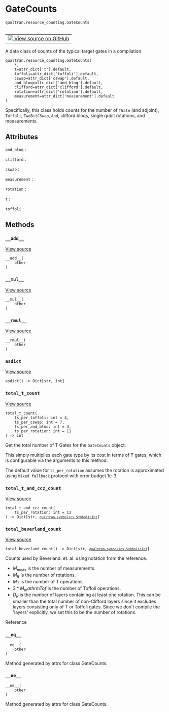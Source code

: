 # GateCounts
`qualtran.resource_counting.GateCounts`


<table class="tfo-notebook-buttons tfo-api nocontent" align="left">
<td>
  <a target="_blank" href="https://github.com/quantumlib/Qualtran/blob/main/qualtran/resource_counting/_bloq_counts.py#L123-L235">
    <img src="https://www.tensorflow.org/images/GitHub-Mark-32px.png" />
    View source on GitHub
  </a>
</td>
</table>



A data class of counts of the typical target gates in a compilation.

<pre class="devsite-click-to-copy prettyprint lang-py tfo-signature-link">
<code>qualtran.resource_counting.GateCounts(
    *,
    t=attr_dict[&#x27;t&#x27;].default,
    toffoli=attr_dict[&#x27;toffoli&#x27;].default,
    cswap=attr_dict[&#x27;cswap&#x27;].default,
    and_bloq=attr_dict[&#x27;and_bloq&#x27;].default,
    clifford=attr_dict[&#x27;clifford&#x27;].default,
    rotation=attr_dict[&#x27;rotation&#x27;].default,
    measurement=attr_dict[&#x27;measurement&#x27;].default
)
</code></pre>



<!-- Placeholder for "Used in" -->

Specifically, this class holds counts for the number of `TGate` (and adjoint), `Toffoli`,
`TwoBitCSwap`, `And`, clifford bloqs, single qubit rotations, and measurements.



<h2 class="add-link">Attributes</h2>

`and_bloq`<a id="and_bloq"></a>
: &nbsp;

`clifford`<a id="clifford"></a>
: &nbsp;

`cswap`<a id="cswap"></a>
: &nbsp;

`measurement`<a id="measurement"></a>
: &nbsp;

`rotation`<a id="rotation"></a>
: &nbsp;

`t`<a id="t"></a>
: &nbsp;

`toffoli`<a id="toffoli"></a>
: &nbsp;




## Methods

<h3 id="__add__"><code>__add__</code></h3>

<a target="_blank" class="external" href="https://github.com/quantumlib/Qualtran/blob/main/qualtran/resource_counting/_bloq_counts.py#L139-L151">View source</a>

<pre class="devsite-click-to-copy prettyprint lang-py tfo-signature-link">
<code>__add__(
    other
)
</code></pre>




<h3 id="__mul__"><code>__mul__</code></h3>

<a target="_blank" class="external" href="https://github.com/quantumlib/Qualtran/blob/main/qualtran/resource_counting/_bloq_counts.py#L153-L162">View source</a>

<pre class="devsite-click-to-copy prettyprint lang-py tfo-signature-link">
<code>__mul__(
    other
)
</code></pre>




<h3 id="__rmul__"><code>__rmul__</code></h3>

<a target="_blank" class="external" href="https://github.com/quantumlib/Qualtran/blob/main/qualtran/resource_counting/_bloq_counts.py#L164-L165">View source</a>

<pre class="devsite-click-to-copy prettyprint lang-py tfo-signature-link">
<code>__rmul__(
    other
)
</code></pre>




<h3 id="asdict"><code>asdict</code></h3>

<a target="_blank" class="external" href="https://github.com/quantumlib/Qualtran/blob/main/qualtran/resource_counting/_bloq_counts.py#L173-L182">View source</a>

<pre class="devsite-click-to-copy prettyprint lang-py tfo-signature-link">
<code>asdict() -> Dict[str, int]
</code></pre>




<h3 id="total_t_count"><code>total_t_count</code></h3>

<a target="_blank" class="external" href="https://github.com/quantumlib/Qualtran/blob/main/qualtran/resource_counting/_bloq_counts.py#L184-L205">View source</a>

<pre class="devsite-click-to-copy prettyprint lang-py tfo-signature-link">
<code>total_t_count(
    ts_per_toffoli: int = 4,
    ts_per_cswap: int = 7,
    ts_per_and_bloq: int = 4,
    ts_per_rotation: int = 11
) -> int
</code></pre>

Get the total number of T Gates for the `GateCounts` object.

This simply multiplies each gate type by its cost in terms of T gates, which is configurable
via the arguments to this method.

The default value for `ts_per_rotation` assumes the rotation is approximated using
`Mixed fallback` protocol with error budget 1e-3.

<h3 id="total_t_and_ccz_count"><code>total_t_and_ccz_count</code></h3>

<a target="_blank" class="external" href="https://github.com/quantumlib/Qualtran/blob/main/qualtran/resource_counting/_bloq_counts.py#L207-L210">View source</a>

<pre class="devsite-click-to-copy prettyprint lang-py tfo-signature-link">
<code>total_t_and_ccz_count(
    ts_per_rotation: int = 11
) -> Dict[str, <a href="../../qualtran/symbolics/SymbolicInt.html"><code>qualtran.symbolics.SymbolicInt</code></a>]
</code></pre>




<h3 id="total_beverland_count"><code>total_beverland_count</code></h3>

<a target="_blank" class="external" href="https://github.com/quantumlib/Qualtran/blob/main/qualtran/resource_counting/_bloq_counts.py#L212-L235">View source</a>

<pre class="devsite-click-to-copy prettyprint lang-py tfo-signature-link">
<code>total_beverland_count() -> Dict[str, <a href="../../qualtran/symbolics/SymbolicInt.html"><code>qualtran.symbolics.SymbolicInt</code></a>]
</code></pre>

Counts used by Beverland. et. al. using notation from the reference.

 - $M_\mathrm{meas}$ is the number of measurements.
 - $M_R$ is the number of rotations.
 - $M_T$ is the number of T operations.
 - $3*M_mathrm{Tof}$ is the number of Toffoli operations.
 - $D_R$ is the number of layers containing at least one rotation. This can be smaller than
   the total number of non-Clifford layers since it excludes layers consisting only of T or
   Toffoli gates. Since we don't compile the 'layers' explicitly, we set this to be the
   number of rotations.

Reference




<h3 id="__eq__"><code>__eq__</code></h3>

<pre class="devsite-click-to-copy prettyprint lang-py tfo-signature-link">
<code>__eq__(
    other
)
</code></pre>

Method generated by attrs for class GateCounts.


<h3 id="__ne__"><code>__ne__</code></h3>

<pre class="devsite-click-to-copy prettyprint lang-py tfo-signature-link">
<code>__ne__(
    other
)
</code></pre>

Method generated by attrs for class GateCounts.




